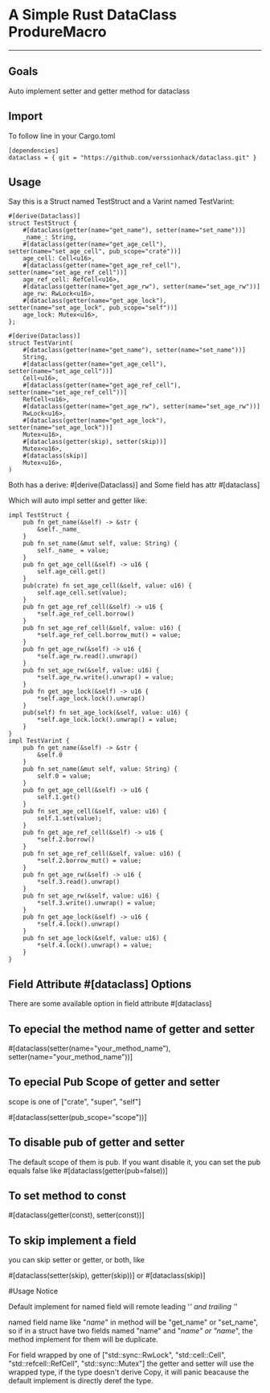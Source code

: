 # A Simple Rust DataClass ProdureMacro
---------------------------------------

## Goals

Auto implement setter and getter method for dataclass

## Import
To follow line in your Cargo.toml
```
[dependencies]
dataclass = { git = "https://github.com/verssionhack/dataclass.git" }
```

## Usage

Say this is a Struct named TestStruct and a Varint named TestVarint:
```
#[derive(Dataclass)]
struct TestStruct {
    #[dataclass(getter(name="get_name"), setter(name="set_name"))]
    _name_: String,
    #[dataclass(getter(name="get_age_cell"), setter(name="set_age_cell", pub_scope="crate"))]
    age_cell: Cell<u16>,
    #[dataclass(getter(name="get_age_ref_cell"), setter(name="set_age_ref_cell"))]
    age_ref_cell: RefCell<u16>,
    #[dataclass(getter(name="get_age_rw"), setter(name="set_age_rw"))]
    age_rw: RwLock<u16>,
    #[dataclass(getter(name="get_age_lock"), setter(name="set_age_lock", pub_scope="self"))]
    age_lock: Mutex<u16>,
};

#[derive(Dataclass)]
struct TestVarint(
    #[dataclass(getter(name="get_name"), setter(name="set_name"))]
    String,
    #[dataclass(getter(name="get_age_cell"), setter(name="set_age_cell"))]
    Cell<u16>,
    #[dataclass(getter(name="get_age_ref_cell"), setter(name="set_age_ref_cell"))]
    RefCell<u16>,
    #[dataclass(getter(name="get_age_rw"), setter(name="set_age_rw"))]
    RwLock<u16>,
    #[dataclass(getter(name="get_age_lock"), setter(name="set_age_lock"))]
    Mutex<u16>,
    #[dataclass(getter(skip), setter(skip))]
    Mutex<u16>,
    #[dataclass(skip)]
    Mutex<u16>,
)
```
Both has a derive: #[derive(Dataclass)] and Some field has attr #[dataclass]

Which will auto impl setter and getter like:

```
impl TestStruct {
    pub fn get_name(&self) -> &str {
        &self._name_
    }
    pub fn set_name(&mut self, value: String) {
        self._name_ = value;
    }
    pub fn get_age_cell(&self) -> u16 {
        self.age_cell.get()
    }
    pub(crate) fn set_age_cell(&self, value: u16) {
        self.age_cell.set(value);
    }
    pub fn get_age_ref_cell(&self) -> u16 {
        *self.age_ref_cell.borrow()
    }
    pub fn set_age_ref_cell(&self, value: u16) {
        *self.age_ref_cell.borrow_mut() = value;
    }
    pub fn get_age_rw(&self) -> u16 {
        *self.age_rw.read().unwrap()
    }
    pub fn set_age_rw(&self, value: u16) {
        *self.age_rw.write().unwrap() = value;
    }
    pub fn get_age_lock(&self) -> u16 {
        *self.age_lock.lock().unwrap()
    }
    pub(self) fn set_age_lock(&self, value: u16) {
        *self.age_lock.lock().unwrap() = value;
    }
}
impl TestVarint {
    pub fn get_name(&self) -> &str {
        &self.0
    }
    pub fn set_name(&mut self, value: String) {
        self.0 = value;
    }
    pub fn get_age_cell(&self) -> u16 {
        self.1.get()
    }
    pub fn set_age_cell(&self, value: u16) {
        self.1.set(value);
    }
    pub fn get_age_ref_cell(&self) -> u16 {
        *self.2.borrow()
    }
    pub fn set_age_ref_cell(&self, value: u16) {
        *self.2.borrow_mut() = value;
    }
    pub fn get_age_rw(&self) -> u16 {
        *self.3.read().unwrap()
    }
    pub fn set_age_rw(&self, value: u16) {
        *self.3.write().unwrap() = value;
    }
    pub fn get_age_lock(&self) -> u16 {
        *self.4.lock().unwrap()
    }
    pub fn set_age_lock(&self, value: u16) {
        *self.4.lock().unwrap() = value;
    }
}
```

## Field Attribute #[dataclass] Options

There are some available option in field attribute #[dataclass]

## To epecial the method name of getter and setter

#[dataclass(setter(name="your_method_name"), setter(name="your_method_name"))]

## To epecial Pub Scope of getter and setter

scope is one of ["crate", "super", "self"]

#[dataclass(setter(pub_scope="scope"))]

## To disable pub of getter and setter

The default scope of them is pub.
If you want disable it, you can set the pub equals false like #[dataclass(getter(pub=false))]

## To set method to const

#[dataclass(getter(const), setter(const))]

## To skip implement a field

you can skip setter or getter, or both, like

#[dataclass(setter(skip), getter(skip))]
or
#[dataclass(skip)]

#Usage Notice

Default implement for named field will remote leading '_' and trailing '_'

named field name like "_name_" in method will be "get_name" or "set_name",
so if in a struct have two fields named "name" and "_name" or "name_",
the method implement for them will be duplicate.

For field wrapped by one of ["std::sync::RwLock", "std::cell::Cell", "std::refcell::RefCell", "std::sync::Mutex"]
the getter and setter will use the wrapped type, 
if the type doesn't derive Copy, it will panic beacause the default implement is directly deref the type.
